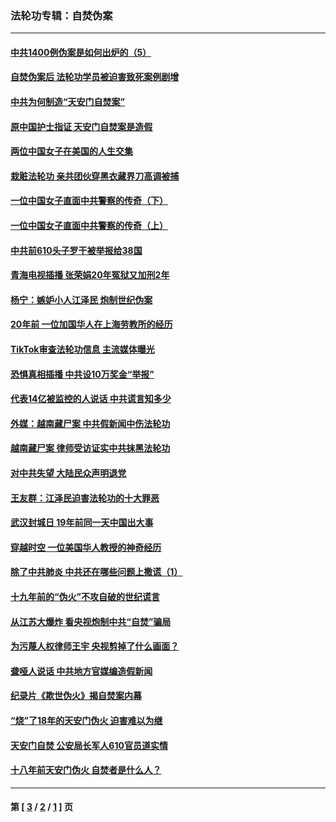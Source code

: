### 法轮功专辑：自焚伪案
---
#### [中共1400例伪案是如何出炉的（5）](../../pages/nf5562/n13226831.md?10160430) 
#### [自焚伪案后 法轮功学员被迫害致死案例剧增](../../pages/nf5562/n13190600.md?10160430) 
#### [中共为何制造“天安门自焚案”](../../pages/nf5562/n13183270.md?10160430) 
#### [原中国护士指证 天安门自焚案是造假](../../pages/nf5562/n13172289.md?10160430) 
#### [两位中国女子在美国的人生交集](../../pages/nf5562/n13156138.md?10160430) 
#### [栽赃法轮功 亲共团伙穿黑衣藏界刀高调被捕](../../pages/nf5562/n13073780.md?10160430) 
#### [一位中国女子直面中共警察的传奇（下）](../../pages/nf5562/n12989706.md?10160430) 
#### [一位中国女子直面中共警察的传奇（上）](../../pages/nf5562/n12985072.md?10160430) 
#### [中共前610头子罗干被举报给38国](../../pages/nf5562/n12975419.md?10160430) 
#### [青海电视插播 张荣娟20年冤狱又加刑2年](../../pages/nf5562/n12738166.md?10160430) 
#### [杨宁：嫉妒小人江泽民 炮制世纪伪案](../../pages/nf5562/n12724108.md?10160430) 
#### [20年前 一位加国华人在上海劳教所的经历](../../pages/nf5562/n12707932.md?10160430) 
#### [TikTok审查法轮功信息 主流媒体曝光](../../pages/nf5562/n12362336.md?10160430) 
#### [恐惧真相插播 中共设10万奖金“举报”](../../pages/nf5562/n12306396.md?10160430) 
#### [代表14亿被监控的人说话 中共谎言知多少](../../pages/nf5562/n12297484.md?10160430) 
#### [外媒：越南藏尸案 中共假新闻中伤法轮功](../../pages/nf5562/n12264411.md?10160430) 
#### [越南藏尸案 律师受访证实中共抹黑法轮功](../../pages/nf5562/n12261878.md?10160430) 
#### [对中共失望 大陆民众声明退党](../../pages/nf5562/n12187315.md?10160430) 
#### [王友群：江泽民迫害法轮功的十大罪恶](../../pages/nf5562/n12169074.md?10160430) 
#### [武汉封城日 19年前同一天中国出大事](../../pages/nf5562/n12150901.md?10160430) 
#### [穿越时空  一位美国华人教授的神奇经历](../../pages/nf5562/n12097460.md?10160430) 
#### [除了中共肺炎 中共还在哪些问题上撒谎（1）](../../pages/nf5562/n11955770.md?10160430) 
#### [十九年前的“伪火”不攻自破的世纪谎言](../../pages/nf5562/n11813238.md?10160430) 
#### [从江苏大爆炸 看央视炮制中共“自焚”骗局](../../pages/nf5562/n11140275.md?10160430) 
#### [为污蔑人权律师王宇 央视剪掉了什么画面？](../../pages/nf5562/n11130142.md?10160430) 
#### [聋哑人说话 中共地方官媒编造假新闻](../../pages/nf5562/n11006067.md?10160430) 
#### [纪录片《欺世伪火》揭自焚案内幕](../../pages/nf5562/n11002664.md?10160430) 
#### [“烧”了18年的天安门伪火 迫害难以为继](../../pages/nf5562/n10996660.md?10160430) 
#### [天安门自焚 公安局长军人610官员道实情](../../pages/nf5562/n10997098.md?10160430) 
#### [十八年前天安门伪火 自焚者是什么人？](../../pages/nf5562/n10996556.md?10160430) 

---
#### 第 [ [3](./3.md?10160430) / [2](./2.md?10160430) / [1](./1.md?10160430) ] 页

